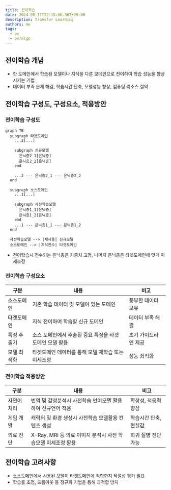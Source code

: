 ```yaml
---
title: 전이학습
date: 2024-08-11T22:18:06.367+09:00
description: Transfer Learning
authors: me
tags:
  - pe
  - pe/algo 
---
```


## 전이학습 개념

- 한 도메인에서 학습된 모델이나 지식을 다른 모데인으로 전이하여 학습 성능을 향상시키는 기법
- 데이터 부족 문제 해결, 학습시간 단축, 모델성능 향상, 컴퓨팅 리소스 절약

## 전이학습 구성도, 구성요소, 적용방안

### 전이학습 구성도

```mermaid
graph TB
  subgraph 타겟도메인
    ...2[...]

    subgraph 신규모델
      은닉층2_1[은닉층]
      은닉층2_2[은닉층]
    end

    ...2 --- 은닉층2_1 --- 은닉층2_2
  end

  subgraph 소스도메인
    ...1[...]

    subgraph 사전학습모델
      은닉층1_1[은닉층]
      은닉층1_2[은닉층]
    end
    ...1 --- 은닉층1_1 --- 은닉층1_2
  end

  사전학습모델 --> |재사용| 신규모델
  소스도메인 --> |지식전수| 타겟도메인
```

- 전이학습시 전수되는 은닉층은 가중치 고정, 나머지 은닉층은 타겟도메인에 맞게 미세조정

### 전이학습 구성요소

| 구분 | 내용 | 비고 |
| --- | --- | --- |
| 소스도메인 | 기존 학습 데이터 및 모델이 있는 도메인 | 풍부한 데이터 보유 |
| 타겟도메인 | 지식 전이하여 학습할 신규 도메인 | 데이터 부족 해결 |
| 특징 추출기 | 소스 도메인에서 추출된 중요 특징을 타겟 도메인 모델 활용 | 초기 가이드라인 제공 |
| 모델 최적화 | 타겟도메인 데이터를 통해 모델 재학습 또는 미세조정 | 성능 최적화 |

### 전이학습 적용방안

| 구분 | 내용 | 비고 |
| --- | --- | --- |
| 자연어 처리 | 번역 및 감정분석시 사전학습 언어모델 활용하여 신규언어 적용 | 확장성, 적응력 향상 |
| 게임 개발 | 캐릭터 및 환경 생성시 사전학습 모델활용 컨텐츠 생성 | 학습시간 단축, 현실감 |
| 의료 진단 | X-Ray, MRI 등 의료 이미지 분석시 사전 학습모델 미세조정 활용 | 희귀 질병 진단 가능 |

## 전이학습 고려사항

- 소스도메인에서 사용된 모델이 타켓도메인에 적합한지 적절성 평가 필요
- 학습률 조정, 드롭아웃 등 정규화 기법을 통해 과적합 방지
